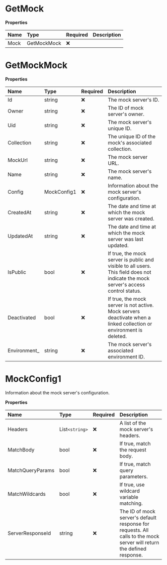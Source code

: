 # GetMock

**Properties**

| Name | Type        | Required | Description |
| :--- | :---------- | :------- | :---------- |
| Mock | GetMockMock | ❌       |             |

# GetMockMock

**Properties**

| Name          | Type        | Required | Description                                                                                                                        |
| :------------ | :---------- | :------- | :--------------------------------------------------------------------------------------------------------------------------------- |
| Id            | string      | ❌       | The mock server's ID.                                                                                                              |
| Owner         | string      | ❌       | The ID of mock server's owner.                                                                                                     |
| Uid           | string      | ❌       | The mock server's unique ID.                                                                                                       |
| Collection    | string      | ❌       | The unique ID of the mock's associated collection.                                                                                 |
| MockUrl       | string      | ❌       | The mock server URL.                                                                                                               |
| Name          | string      | ❌       | The mock server's name.                                                                                                            |
| Config        | MockConfig1 | ❌       | Information about the mock server's configuration.                                                                                 |
| CreatedAt     | string      | ❌       | The date and time at which the mock server was created.                                                                            |
| UpdatedAt     | string      | ❌       | The date and time at which the mock server was last updated.                                                                       |
| IsPublic      | bool        | ❌       | If true, the mock server is public and visible to all users. This field does not indicate the mock server's access control status. |
| Deactivated   | bool        | ❌       | If true, the mock server is not active. Mock servers deactivate when a linked collection or environment is deleted.                |
| Environment\_ | string      | ❌       | The mock server's associated environment ID.                                                                                       |

# MockConfig1

Information about the mock server's configuration.

**Properties**

| Name             | Type         | Required | Description                                                                                                           |
| :--------------- | :----------- | :------- | :-------------------------------------------------------------------------------------------------------------------- |
| Headers          | List`<string>` | ❌       | A list of the mock server's headers.                                                                                  |
| MatchBody        | bool         | ❌       | If true, match the request body.                                                                                      |
| MatchQueryParams | bool         | ❌       | If true, match query parameters.                                                                                      |
| MatchWildcards   | bool         | ❌       | If true, use wildcard variable matching.                                                                              |
| ServerResponseId | string       | ❌       | The ID of mock server's default response for requests. All calls to the mock server will return the defined response. |

<!-- This file was generated by liblab | https://liblab.com/ -->
